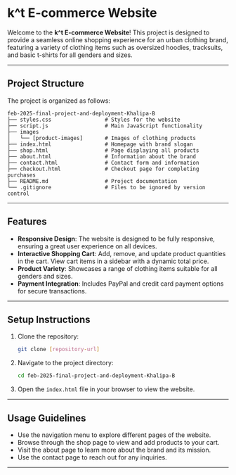 # k^t E-commerce Website

Welcome to the **k^t E-commerce Website**! This project is designed to provide a seamless online shopping experience for an urban clothing brand, featuring a variety of clothing items such as oversized hoodies, tracksuits, and basic t-shirts for all genders and sizes.

---

## Project Structure

The project is organized as follows:

```
feb-2025-final-project-and-deployment-Khalipa-B
├── styles.css                 # Styles for the website
├── script.js                  # Main JavaScript functionality
├── images
│   └── [product-images]       # Images of clothing products
├── index.html                 # Homepage with brand slogan
├── shop.html                  # Page displaying all products
├── about.html                 # Information about the brand
├── contact.html               # Contact form and information
├── checkout.html              # Checkout page for completing purchases
├── README.md                  # Project documentation
└── .gitignore                 # Files to be ignored by version control
```

---

## Features

- **Responsive Design**: The website is designed to be fully responsive, ensuring a great user experience on all devices.
- **Interactive Shopping Cart**: Add, remove, and update product quantities in the cart. View cart items in a sidebar with a dynamic total price.
- **Product Variety**: Showcases a range of clothing items suitable for all genders and sizes.
- **Payment Integration**: Includes PayPal and credit card payment options for secure transactions.

---

## Setup Instructions

1. Clone the repository:
   ```bash
   git clone [repository-url]
   ```
2. Navigate to the project directory:
   ```bash
   cd feb-2025-final-project-and-deployment-Khalipa-B
   ```
3. Open the `index.html` file in your browser to view the website.

---

## Usage Guidelines

- Use the navigation menu to explore different pages of the website.
- Browse through the shop page to view and add products to your cart.
- Visit the about page to learn more about the brand and its mission.
- Use the contact page to reach out for any inquiries.

---


